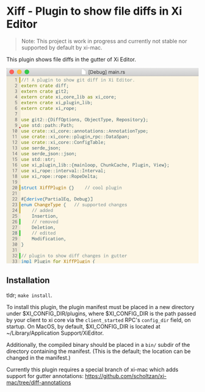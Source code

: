 # Xiff - Plugin to show file diffs in Xi Editor

> Note: This project is work in progress and currently not stable nor supported by default by xi-mac.

This plugin shows file diffs in the gutter of Xi Editor.

![Screenshot](screenshot.png)

## Installation

tldr; `make install`.

To install this plugin, the plugin manifest must be placed in a new directory under
$XI_CONFIG_DIR/plugins, where $XI_CONFIG_DIR is the path passed by your client
to xi core via the `client_started` RPC's `config_dir` field, on startup.
On MacOS, by default, $XI_CONFIG_DIR is located at ~/Library/Application Support/XiEditor.

Additionally, the compiled binary should be placed in a `bin/` subdir of the
directory containing the manifest. (This is the default; the location can be
changed in the manifest.)

Currently this plugin requires a special branch of xi-mac which adds support for gutter annotations: https://github.com/scholtzan/xi-mac/tree/diff-annotations
